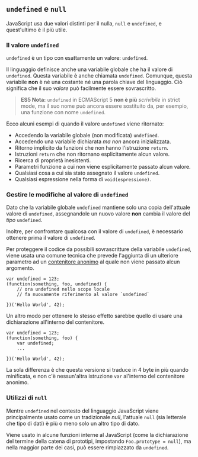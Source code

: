 ## `undefined` e `null`

JavaScript usa due valori distinti per il nulla, `null` e `undefined`, e
quest'ultimo è il più utile.

### Il valore `undefined`

`undefined` è un tipo con esattamente un valore: `undefined`.

Il linguaggio definisce anche una variabile globale che ha il valore di `undefined`.
Questa variabile è anche chiamata `undefined`. Comunque, questa variabile **non** è
né una costante né una parola chiave del linguaggio. Ciò significa che il suo *valore*
può facilmente essere sovrascritto.

> **ES5 Nota:** `undefined` in ECMAScript 5 **non è più** *scrivibile* in strict
> mode, ma il suo nome può ancora essere sostituito da, per esempio, una funzione
> con nome `undefined`.

Ecco alcuni esempi di quando il valore `undefined` viene ritornato:

 - Accedendo la variabile globale (non modificata) `undefined`.
 - Accedendo una variabile dichiarata *ma non* ancora inizializzata.
 - Ritorno implicito da funzioni che non hanno l'istruzione `return`.
 - Istruzioni `return` che non ritornano esplicitamente alcun valore.
 - Ricerca di proprietà inesistenti.
 - Parametri funzione a cui non viene esplicitamente passato alcun valore.
 - Qualsiasi cosa a cui sia stato assegnato il valore `undefined`.
 - Qualsiasi espressione nella forma di `void(espressione)`.

### Gestire le modifiche al valore di `undefined`

Dato che la variabile globale `undefined` mantiene solo una copia dell'attuale
valore di `undefined`, assegnandole un nuovo valore **non** cambia il valore del
*tipo* `undefined`.

Inoltre, per confrontare qualcosa con il valore di `undefined`, è necessario
ottenere prima il valore di `undefined`.

Per proteggere il codice da possibili sovrascritture della variabile `undefined`,
viene usata una comune tecnica che prevede l'aggiunta di un ulteriore parametro
ad un [contenitore anonimo](#function.scopes) al quale non viene passato alcun
argomento.

    var undefined = 123;
    (function(something, foo, undefined) {
        // ora undefined nello scope locale
        // fa nuovamente riferimento al valore `undefined`

    })('Hello World', 42);

Un altro modo per ottenere lo stesso effetto sarebbe quello di usare una
dichiarazione all'interno del contenitore.

    var undefined = 123;
    (function(something, foo) {
        var undefined;
        ...

    })('Hello World', 42);

La sola differenza è che questa versione si traduce in 4 byte in più quando
minificata, e non c'è nessun'altra istruzione `var` al'interno del contenitore
anonimo.

### Utilizzi di `null`

Mentre `undefined` nel contesto del linguaggio JavaScript viene principalmente
usato come un tradizionale *null*, l'attuale `null` (sia letterale che tipo di
dati) è più o meno solo un altro tipo di dato.

Viene usato in alcune funzioni interne al JavaScript (come la dichiarazione
del termine della catena di prototipi, impostando `Foo.prototype = null`), ma
nella maggior parte dei casi, può essere rimpiazzato da `undefined`.


